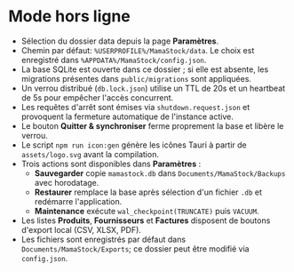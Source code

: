 # Mode hors ligne

- Sélection du dossier data depuis la page **Paramètres**.
- Chemin par défaut: `%USERPROFILE%/MamaStock/data`. Le choix est enregistré dans `%APPDATA%/MamaStock/config.json`.
- La base SQLite est ouverte dans ce dossier ; si elle est absente, les migrations présentes dans `public/migrations` sont appliquées.
- Un verrou distribué (`db.lock.json`) utilise un TTL de 20s et un heartbeat de 5s pour empêcher l'accès concurrent.
- Les requêtes d'arrêt sont émises via `shutdown.request.json` et provoquent la fermeture automatique de l'instance active.
- Le bouton **Quitter & synchroniser** ferme proprement la base et libère le verrou.
- Le script `npm run icon:gen` génère les icônes Tauri à partir de `assets/logo.svg` avant la compilation.
- Trois actions sont disponibles dans **Paramètres** :
  - **Sauvegarder** copie `mamastock.db` dans `Documents/MamaStock/Backups` avec horodatage.
  - **Restaurer** remplace la base après sélection d'un fichier `.db` et redémarre l'application.
  - **Maintenance** exécute `wal_checkpoint(TRUNCATE)` puis `VACUUM`.
- Les listes **Produits**, **Fournisseurs** et **Factures** disposent de boutons d'export local (CSV, XLSX, PDF).
- Les fichiers sont enregistrés par défaut dans `Documents/MamaStock/Exports`; ce dossier peut être modifié via `config.json`.
